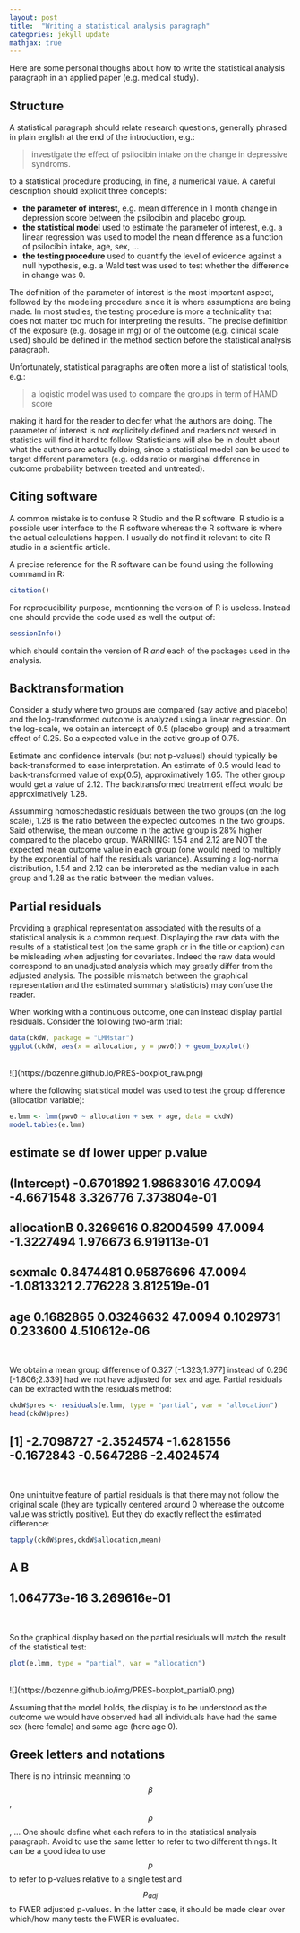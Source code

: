 ```yaml
---
layout: post
title:  "Writing a statistical analysis paragraph"
categories: jekyll update
mathjax: true
---
```


Here are some personal thoughs about how to write the statistical
analysis paragraph in an applied paper (e.g. medical study).

## Structure

A statistical paragraph should relate research questions,
generally phrased in plain english at the end of the introduction, e.g.:
> investigate the effect of psilocibin intake on the change in depressive syndroms.

to a statistical procedure producing, in fine, a numerical value. A careful description should explicit three concepts:
- **the parameter of interest**, e.g. mean difference in 1 month change in depression score between the psilocibin and placebo group.
- **the statistical model** used to estimate the parameter of interest, e.g. a linear regression was used to model the mean difference as a function of psilocibin intake, age, sex, ...
- **the testing procedure** used to quantify the level of evidence against a null hypothesis, e.g. a Wald test was used to test whether the difference in change was 0.

The definition of the parameter of interest is the most important
aspect, followed by the modeling procedure since it is where
assumptions are being made. In most studies, the testing procedure is
more a technicality that does not matter too much for interpreting the
results. The precise definition of the exposure (e.g. dosage in mg) or
of the outcome (e.g. clinical scale used) should be defined in the
method section before the statistical analysis paragraph.

Unfortunately, statistical paragraphs are often more a list of statistical tools, e.g.:
> a logistic model was used to compare the groups in term of HAMD score

making it hard for the reader to decifer what the authors are
doing. The parameter of interest is not explicitely defined and
readers not versed in statistics will find it hard to
follow. Statisticians will also be in doubt about what the authors are
actually doing, since a statistical model can be used to target
different parameters (e.g. odds ratio or marginal difference in
outcome probability between treated and untreated).

## Citing software

A common mistake is to confuse R Studio and the R software. R studio
is a possible user interface to the R software whereas the R software
is where the actual calculations happen. I usually do not find it
relevant to cite R studio in a scientific article.

A precise reference for the R software can be found using the following command in R:
```r
citation()
```
For reproducibility purpose, mentionning the version of R is
useless. Instead one should provide the code used as well the output of:
```r
sessionInfo()
```
which should contain the version of R *and* each of the packages used in the analysis.

## Backtransformation

Consider a study where two groups are compared (say active and
placebo) and the log-transformed outcome is analyzed using a linear
regression. On the log-scale, we obtain an intercept of 0.5 (placebo
group) and a treatment effect of 0.25. So a expected value in the
active group of 0.75.

Estimate and confidence intervals (but not p-values!) should typically
be back-transformed to ease interpretation. An estimate of 0.5 would
lead to back-transformed value of exp(0.5), approximatively 1.65. The
other group would get a value of 2.12. The backtransformed treatment
effect would be approximatively 1.28.

Assumming homoschedastic residuals between the two groups (on the log
scale), 1.28 is the ratio between the expected outcomes in the two
groups. Said otherwise, the mean outcome in the active group is 28%
higher compared to the placebo group. WARNING: 1.54 and 2.12 are NOT
the expected mean outcome value in each group (one would need to
multiply by the exponential of half the residuals variance). Assuming
a log-normal distribution, 1.54 and 2.12 can be interpreted as the
median value in each group and 1.28 as the ratio between the median
values.

## Partial residuals

Providing a graphical representation associated with the results of a
statistical analysis is a common request. Displaying the raw data with
the results of a statistical test (on the same graph or in the title
or caption) can be misleading when adjusting for covariates. Indeed
the raw data would correspond to an unadjusted analysis which may
greatly differ from the adjusted analysis. The possible mismatch
between the graphical representation and the estimated summary
statistic(s) may confuse the reader.

When working with a continuous outcome, one can instead display
partial residuals. Consider the following two-arm trial:
```r
data(ckdW, package = "LMMstar")
ggplot(ckdW, aes(x = allocation, y = pwv0)) + geom_boxplot()
```
<br>
![](https://bozenne.github.io/PRES-boxplot_raw.png)
<br>

where the following statistical model was used to test the group
difference (allocation variable):
```r
e.lmm <- lmm(pwv0 ~ allocation + sex + age, data = ckdW)
model.tables(e.lmm)
```
  ##               estimate         se      df      lower    upper      p.value
  ## (Intercept) -0.6701892 1.98683016 47.0094 -4.6671548 3.326776 7.373804e-01
  ## allocationB  0.3269616 0.82004599 47.0094 -1.3227494 1.976673 6.919113e-01
  ## sexmale      0.8474481 0.95876696 47.0094 -1.0813321 2.776228 3.812519e-01
  ## age          0.1682865 0.03246632 47.0094  0.1029731 0.233600 4.510612e-06
<br>


We obtain a mean group difference of 0.327 [-1.323;1.977] instead of
0.266 [-1.806;2.339] had we not have adjusted for sex and age. Partial
residuals can be extracted with the residuals method:
```r
ckdW$pres <- residuals(e.lmm, type = "partial", var = "allocation")
head(ckdW$pres)
```
  ## [1] -2.7098727 -2.3524574 -1.6281556 -0.1672843 -0.5647286 -2.4024574
<br>

One unintuitve feature of partial residuals is that there may not
follow the original scale (they are typically centered around 0
wherease the outcome value was strictly positive). But they do exactly
reflect the estimated difference:
```r
tapply(ckdW$pres,ckdW$allocation,mean)
```
  ##           A            B 
  ## 1.064773e-16 3.269616e-01 
<br>

So the graphical display based on the partial residuals will match the
result of the statistical test:
```r
plot(e.lmm, type = "partial", var = "allocation")
```

<br>
![](https://bozenne.github.io/img/PRES-boxplot_partial0.png)
<br>


Assuming that the model holds, the display is to be understood as the
outcome we would have observed had all individuals have had the same
sex (here female) and same age (here age 0).

## Greek letters and notations

There is no intrinsic meanning to $$ \beta $$, $$ \rho $$, ... One
should define what each refers to in the statistical analysis
paragraph. Avoid to use the same letter to refer to two different
things. It can be a good idea to use $$ p $$ to refer to p-values
relative to a single test and $$ p_{adj} $$ to FWER adjusted
p-values. In the latter case, it should be made clear over which/how
many tests the FWER is evaluated.
